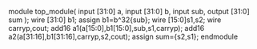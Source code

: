 module top_module(
    input [31:0] a,
    input [31:0] b,
    input sub,
    output [31:0] sum
);
wire [31:0] b1;
assign b1=b^32{sub};
wire [15:0]s1,s2;
wire carryp,cout;
add16 a1(a[15:0],b1[15:0],sub,s1,carryp);
add16 a2(a[31:16],b1[31:16],carryp,s2,cout);
assign sum={s2,s1};
endmodule
